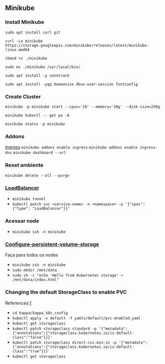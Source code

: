 ## Minikube

### Install Minikube

`sudo apt install curl git`

`curl -Lo minikube https://storage.googleapis.com/minikube/releases/latest/minikube-linux-amd64`

`chmod +x ./minikube`

`sudo mv ./minikube /usr/local/bin/`

`sudo apt install -y conntrack`

`sudo apt install -yqq daemonize dbus-user-session fontconfig`

### Create Cluster

`minikube -p minikube start --cpus='10' --memory='20g' --disk-size=250g`

`minikube kubectl -- get po -A`

`minikube status -p minikube`

### Addons

[Ingress](https://minikube.sigs.k8s.io/docs/handbook/addons/ingress-dns/)
`minikube addons enable ingress`
`minikube addons enable ingress-dns`
`minikube dashboard --url`

### Reset ambiente

`minikube delete --all --purge`

### [LoadBalancer](https://minikube.sigs.k8s.io/docs/handbook/accessing/)

- `minikube tunnel`
- `kubectl patch svc <service-name> -n <namespace> -p '{"spec": {"type": "LoadBalancer"}}'`

### Acessar node

- `minikube ssh -n minikube`

### [Configure-persistent-volume-storage](https://kubernetes.io/docs/tasks/configure-pod-container/configure-persistent-volume-storage/)

Faça para todos os nodes

- `minikube ssh -n minikube`
- `sudo mkdir /mnt/data`
- `sudo sh -c "echo 'Hello from Kubernetes storage' > /mnt/data/index.html"`

### Changing the default StorageClass to enable PVC

References:[1](https://kubernetes.io/docs/tasks/administer-cluster/change-default-storage-class/)

- `cd kappa/kappa_k8s_config`
- `kubectl apply -n default -f yamls/default/pvc-enabled.yaml`
- `kubectl get storageclass`
- `kubectl patch storageclass standard -p '{"metadata": {"annotations":{"storageclass.kubernetes.io/is-default-class":"false"}}}'`
- `kubectl patch storageclass direct-csi-min-io -p '{"metadata": {"annotations":{"storageclass.kubernetes.io/is-default-class":"true"}}}'`
- `kubectl get storageclass`
